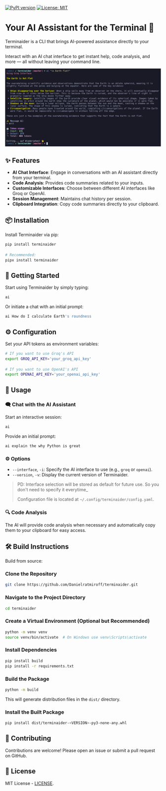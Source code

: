 
[![PyPI version](https://badge.fury.io/py/terminaider.svg)](https://badge.fury.io/py/terminaider)
[![License: MIT](https://img.shields.io/badge/License-MIT-yellow.svg)](https://opensource.org/licenses/MIT)

# Your AI Assistant for the Terminal 🚀

Terminaider is a CLI that brings AI-powered assistance directly to your terminal. 

Interact with an AI chat interface to get instant help, code analysis, and more — all without leaving your command line.

![Demo](https://github.com/Danielratmiroff/terminaider/blob/a8af911e61877eb7d48a7ebbefd48f1cab5b944a/img/terminaier.png)

## ✨ Features

- **AI Chat Interface**: Engage in conversations with an AI assistant directly from your terminal.
- **Code Analysis**: Provides code summaries related to your inputs.
- **Customizable Interfaces**: Choose between different AI interfaces like Groq or OpenAI.
- **Session Management**: Maintains chat history per session.
- **Clipboard Integration**: Copy code summaries directly to your clipboard.

## 📦 Installation

Install Terminaider via pip:

```bash
pip install terminaider

# Recommended:
pipx install terminaider
```

## 🚀 Getting Started

Start using Terminaider by simply typing:

```bash
ai
```

Or initiate a chat with an initial prompt:

```bash
ai How do I calculate Earth's roundness
```

## ⚙️ Configuration

Set your API tokens as environment variables:

```bash
# If you want to use Groq's API
export GROQ_API_KEY='your_groq_api_key'

# If you want to use OpenAI's API
export OPENAI_API_KEY='your_openai_api_key'
```

## 📖 Usage

### 🗨️ Chat with the AI Assistant

Start an interactive session:

```bash
ai
```

Provide an initial prompt:

```bash
ai explain the why Python is great
```

### ⚙️ Options

- `--interface`, `-i`: Specify the AI interface to use (e.g., `groq` or `openai`).
- `--version`, `-v`: Display the current version of Terminaider.

>PD: Interface selection will be stored as default for future use. So you don't need to specify it everytime_
>
>Configuration file is located at `~/.config/terminaider/config.yaml`. 


### 🔍 Code Analysis

The AI will provide code analysis when necessary and automatically copy them to your clipboard for easy access.

## 🛠 Build Instructions

Build from source:

### Clone the Repository

```bash
git clone https://github.com/Danielratmiroff/terminaider.git
```

### Navigate to the Project Directory

```bash
cd terminaider
```

### Create a Virtual Environment (Optional but Recommended)

```bash
python -m venv venv
source venv/bin/activate  # On Windows use venv\Scripts\activate
```

### Install Dependencies

```bash
pip install build
pip install -r requirements.txt
```

### Build the Package

```bash
python -m build
```

This will generate distribution files in the `dist/` directory.

### Install the Built Package

```bash
pip install dist/terminaider-<VERSION>-py3-none-any.whl
```

## 🤝 Contributing

Contributions are welcome! Please open an issue or submit a pull request on GitHub.

## 📄 License

MIT License - [LICENSE](LICENSE).
